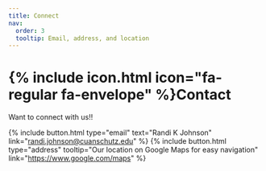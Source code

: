 ```yaml
---
title: Connect
nav:
  order: 3
  tooltip: Email, address, and location
---
```


# {% include icon.html icon="fa-regular fa-envelope" %}Contact

Want to connect with us!!

{%
  include button.html
  type="email"
  text="Randi K Johnson"
  link="randi.johnson@cuanschutz.edu"
%}
{%
  include button.html
  type="address"
  tooltip="Our location on Google Maps for easy navigation"
  link="https://www.google.com/maps"
%}

